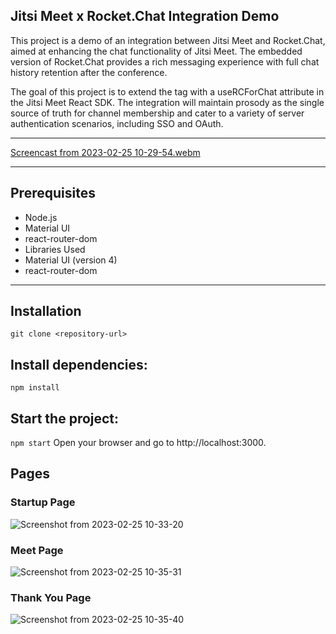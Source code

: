 ## Jitsi Meet x Rocket.Chat Integration Demo 
This project is a demo of an integration between Jitsi Meet and Rocket.Chat, aimed at enhancing the chat functionality of Jitsi Meet. The embedded version of Rocket.Chat provides a rich messaging experience with full chat history retention after the conference.

The goal of this project is to extend the <JitsiMeeting/> tag with a useRCForChat attribute in the Jitsi Meet React SDK. The integration will maintain prosody as the single source of truth for channel membership and cater to a variety of server authentication scenarios, including SSO and OAuth.

---
[Screencast from 2023-02-25 10-29-54.webm](https://user-images.githubusercontent.com/99081689/221339708-3983213b-4d90-457a-93ec-21dbc54d28bb.webm)


---
## Prerequisites
- Node.js
- Material UI
- react-router-dom
- Libraries Used
- Material UI (version 4)
- react-router-dom
---

## Installation
 `git clone <repository-url>`


## Install dependencies:
 `npm install`


## Start the project:

 `npm start`
 Open your browser and go to http://localhost:3000.



## Pages 

### Startup Page 
![Screenshot from 2023-02-25 10-33-20](https://user-images.githubusercontent.com/99081689/221339655-abbccf71-9b57-4139-b1da-6695f64e496e.png)

### Meet Page 
![Screenshot from 2023-02-25 10-35-31](https://user-images.githubusercontent.com/99081689/221339659-efdac99f-8b32-4bc5-a6e7-eb743fce9638.png)


### Thank You Page 
![Screenshot from 2023-02-25 10-35-40](https://user-images.githubusercontent.com/99081689/221339665-c4a0acfb-efb8-4a3b-955b-ded6e026c3d0.png)
